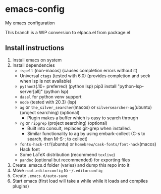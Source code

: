 # emacs-config
My emacs configuration

This branch is a WIP conversion to elpaca.el from package.el

## Install instructions
1. Install emacs on system
2. Install dependencies
   - `ispell` (non-macos) (causes completion errors without it)
   - Universal `ctags` (tested with 6.0) (provides completion and seek when lsp is not available)
   - `python3`(.10+ preferred) (python lsp) pip3 install "python-lsp-server[all]" (python lsp)
   - `dasel` for python venv support
   - `node` (tested with 20.3) (lsp)
   - `ag` or `the_silver_searcher`(macos) or `silversearcher-ag`(ubuntu) (project searching) (optional)
     - Plugin makes a buffer which is easy to search through
   - `rg` or `ripgrep` (project searching) (optional)
     - Built into consult, replaces git-grep when installed.
     - Similar functionality to ag by using embark-collect (C-s to search, then M-S-; to collect)
   - `fonts-hack-ttf`(ubuntu) or `homebrew/cask-fonts/font-hack`(macos) Hack font
   - Some LaTeX distribution (recommend `texlive`)
   - `pandoc` (optional but recommended) for exporting files
3. Create .emacs.d folder (varies) and dump this repo into it
4. Move `root.editorconfig` to `~/.editorconfig`
5. Create `.emacs.d/auto-save`
6. Start emacs (first load will take a while while it loads and compiles plugins)
